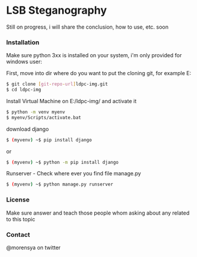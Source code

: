 # LSB Steganography

Still on progress, i will share the conclusion, how to use, etc. soon

### Installation

Make sure python 3xx is installed on your system, i'm only provided for windows user:

First, move into dir where do you want to put the cloning git, for example E:
```sh
$ git clone [git-repo-url]ldpc-img.git
$ cd ldpc-img
```
Install Virtual Machine on E:/ldpc-img/ and activate it
```sh
$ python -m venv myenv
$ myenv/Scripts/activate.bat
```
download django
```sh
$ (myvenv) ~$ pip install django
```
or
```sh
$ (myvenv) ~$ python -m pip install django
```
Runserver - Check where ever you find file manage.py 
```sh
$ (myvenv) ~$ python manage.py runserver 
```

### License
Make sure answer and teach those people whom asking about any related to this topic

### Contact
@morensya on twitter
